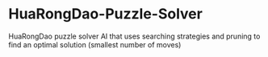 # HuaRongDao-Puzzle-Solver
HuaRongDao puzzle solver AI that uses searching strategies and pruning to find an optimal solution (smallest number of moves)
